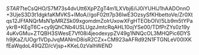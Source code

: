 $START$teCsQHO/S7M73s4dvUtt6XpPZgT4m1LXVbj6/iJ0iYUHlJ1hAADOnnO+3UjeS3D3t1dgkfaKMVKS+lMoA//goF02tt7p36lwE3OzsySfKHbettoVe/Zr0Xtqs12JFfANQrMsN1pMRZSk09xgomdmZolrUxowXFgHTEObOIV/5Lb9m5tYPaykrB+KEgT6C+cy9jQhCNb4USLUgzJmtcRqAHL10ojYSe00/TDfPrZYs0z19y4uKvGMu+ZTQBH3SWesE7Vf08i4jeodexypZV49g1NNQcOL3MHQPic6DYSh9jKaZ/UOgr1VDpJvqMANmD8isR2CZx+CM923aAFRd92N1FTGNLeV00IXKfEaWqdoL49QZD/cVjsp+KKeL0zVaIhW$END$